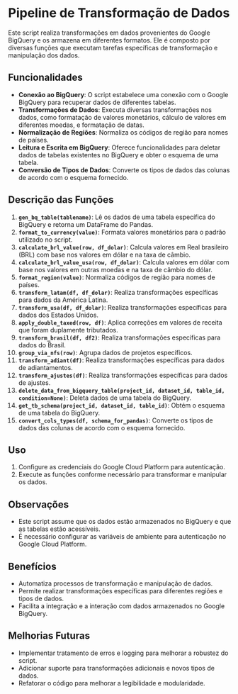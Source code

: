 # Pipeline de Transformação de Dados

Este script realiza transformações em dados provenientes do Google BigQuery e os armazena em diferentes formatos. Ele é composto por diversas funções que executam tarefas específicas de transformação e manipulação dos dados.

## Funcionalidades

- **Conexão ao BigQuery**: O script estabelece uma conexão com o Google BigQuery para recuperar dados de diferentes tabelas.
- **Transformações de Dados**: Executa diversas transformações nos dados, como formatação de valores monetários, cálculo de valores em diferentes moedas, e formatação de datas.
- **Normalização de Regiões**: Normaliza os códigos de região para nomes de países.
- **Leitura e Escrita em BigQuery**: Oferece funcionalidades para deletar dados de tabelas existentes no BigQuery e obter o esquema de uma tabela.
- **Conversão de Tipos de Dados**: Converte os tipos de dados das colunas de acordo com o esquema fornecido.

## Descrição das Funções

1. **`gen_bq_table(tablename)`**: Lê os dados de uma tabela específica do BigQuery e retorna um DataFrame do Pandas.
2. **`format_to_currency(value)`**: Formata valores monetários para o padrão utilizado no script.
3. **`calculate_brl_value(row, df_dolar)`**: Calcula valores em Real brasileiro (BRL) com base nos valores em dólar e na taxa de câmbio.
4. **`calculate_brl_value_usa(row, df_dolar)`**: Calcula valores em dólar com base nos valores em outras moedas e na taxa de câmbio do dólar.
5. **`format_region(value)`**: Normaliza códigos de região para nomes de países.
6. **`transform_latam(df, df_dolar)`**: Realiza transformações específicas para dados da América Latina.
7. **`transform_usa(df, df_dolar)`**: Realiza transformações específicas para dados dos Estados Unidos.
8. **`apply_double_taxed(row, df)`**: Aplica correções em valores de receita que foram duplamente tributados.
9. **`transform_brasil(df, df2)`**: Realiza transformações específicas para dados do Brasil.
10. **`group_via_nfs(row)`**: Agrupa dados de projetos específicos.
11. **`transform_adiant(df)`**: Realiza transformações específicas para dados de adiantamentos.
12. **`transform_ajustes(df)`**: Realiza transformações específicas para dados de ajustes.
13. **`delete_data_from_bigquery_table(project_id, dataset_id, table_id, condition=None)`**: Deleta dados de uma tabela do BigQuery.
14. **`get_tb_schema(project_id, dataset_id, table_id)`**: Obtém o esquema de uma tabela do BigQuery.
15. **`convert_cols_types(df, schema_for_pandas)`**: Converte os tipos de dados das colunas de acordo com o esquema fornecido.

## Uso

1. Configure as credenciais do Google Cloud Platform para autenticação.
2. Execute as funções conforme necessário para transformar e manipular os dados.

## Observações

- Este script assume que os dados estão armazenados no BigQuery e que as tabelas estão acessíveis.
- É necessário configurar as variáveis de ambiente para autenticação no Google Cloud Platform.

## Benefícios

- Automatiza processos de transformação e manipulação de dados.
- Permite realizar transformações específicas para diferentes regiões e tipos de dados.
- Facilita a integração e a interação com dados armazenados no Google BigQuery.

## Melhorias Futuras

- Implementar tratamento de erros e logging para melhorar a robustez do script.
- Adicionar suporte para transformações adicionais e novos tipos de dados.
- Refatorar o código para melhorar a legibilidade e modularidade.
